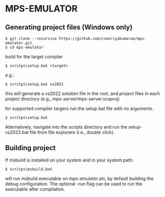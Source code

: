 # MPS-EMULATOR

## Generating project files (Windows only)
```console
$ git clone --recursive https://github.com/csooriyakumaran/mps-emulator.git
$ cd mps-emulator
```
build for the target compiler
```console
$ scritps\setup.bat <target>
```
e.g.:
```console
$ scritps\setup.bat vs2022
```
this will generate a vs2022 solution file in the root, and project
files in each project directory (e.g., mps-server/mps-server.vcsproj)

for supported compiler targers run the setup bat file with no arguments.
```console
$ scritps\setup.bat 
```
Atlernatively, navigate into the scripts directory and run the 
setup-vs2022.bat file from file explorere (i.e., double click). 

## Building project

If msbuild is installed on your system and in your system path:
```console
$ scritps\msbuild.bat
```
will run msbuild.executable on mps-emulator.sln, by default building the debug configuration. 
The optional -run flag can be used to run the executable after compliation. 


